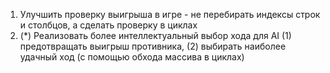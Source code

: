 1. Улучшить проверку выигрыша в игре - не перебирать индексы строк и столбцов, а сделать проверку в циклах
2. (*) Реализовать более интеллектуальный выбор хода для AI
(1) предотвращать выигрыш противника, 
(2) выбирать наиболее удачный ход (с помощью обхода массива в циклах)